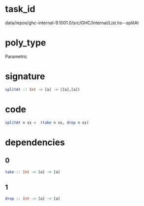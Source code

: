 
# task_id
data/repos/ghc-internal-9.1001.0/src/GHC/Internal/List.hs--splitAt

# poly_type
Parametric

# signature
```haskell
splitAt :: Int -> [a] -> ([a],[a])
```   

# code
```haskell
splitAt n xs =  (take n xs, drop n xs)
```

# dependencies
## 0
```haskell
take :: Int -> [a] -> [a]
```
## 1
```haskell
drop :: Int -> [a] -> [a]
```
